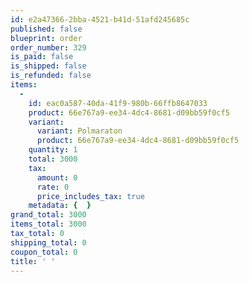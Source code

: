 ```yaml
---
id: e2a47366-2bba-4521-b41d-51afd245685c
published: false
blueprint: order
order_number: 329
is_paid: false
is_shipped: false
is_refunded: false
items:
  -
    id: eac0a587-40da-41f9-980b-66ffb8647033
    product: 66e767a9-ee34-4dc4-8681-d09bb59f0cf5
    variant:
      variant: Polmaraton
      product: 66e767a9-ee34-4dc4-8681-d09bb59f0cf5
    quantity: 1
    total: 3000
    tax:
      amount: 0
      rate: 0
      price_includes_tax: true
    metadata: {  }
grand_total: 3000
items_total: 3000
tax_total: 0
shipping_total: 0
coupon_total: 0
title: ' '
---
```

